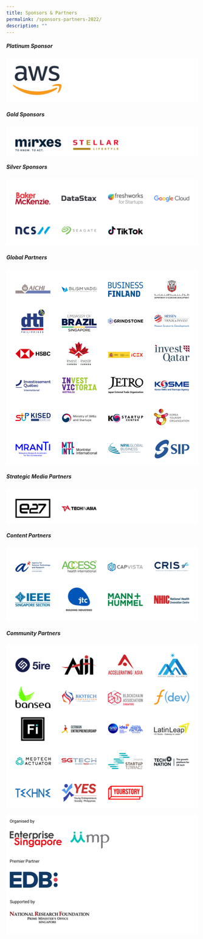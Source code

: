 ```yaml
---
title: Sponsors & Partners
permalink: /sponsors-partners-2022/
description: ""
---
```

##### Platinum Sponsor
![Platinum sponsor SWITCH 2022](/images/Sponsor%20Cards/Sponsor%20Cards%20(2022)/Platinum%20Sponsor.png)

##### Gold Sponsors
![Gold Sponsors SWITCH 2022](/images/gold%20sponsors%20v3.png)

##### Silver Sponsors
![Silver Sponsor SWITCH 2022](/images/Sponsor%20Cards/Sponsor%20Cards%20(2022)/Silver%20Sponsors.png)

##### Global Partners
![Global Partners SWITCH 2022](/images/Sponsors%20&%20Partners_Cards%20(9).png)

##### Strategic Media Partners
![STrategic Media PArtners SWITCH 2022](/images/Sponsor%20Cards/Sponsor%20Cards%20(2022)/Strategic%20Media%20%20Partners.png)

##### Content Partners
![Content Partners SWITCH 2022](/images/Content%20Partners.png)

##### Community Partners 
![Community Partners SWITCH 2022](/images/Sponsor%20Cards/Sponsor%20Cards%20(2022)/Community%20Partners%202022_Cards.png)

![Evergreen SWITCH 2022](/images/Sponsor%20Cards/Sponsor%20Cards%20(2022)/evergreen.png)
